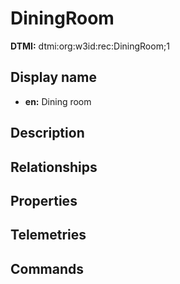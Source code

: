 # DiningRoom
**DTMI:** dtmi:org:w3id:rec:DiningRoom;1
## Display name
- **en:** Dining room
## Description
## Relationships
## Properties
## Telemetries
## Commands
